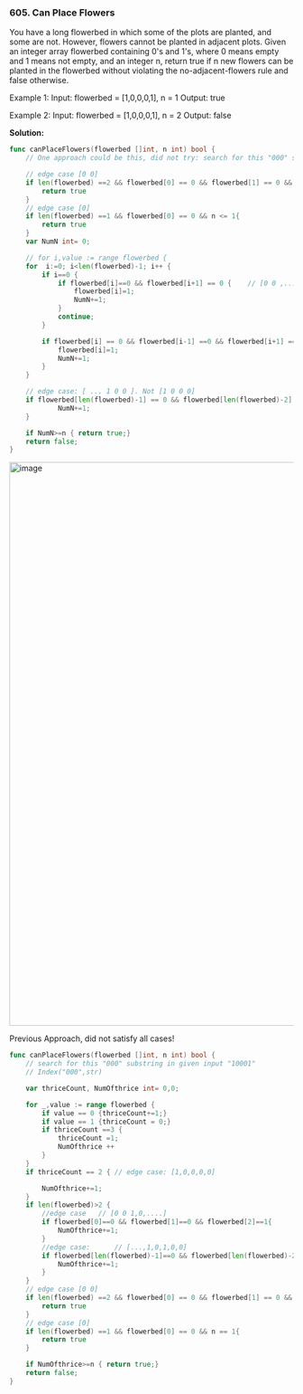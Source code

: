 ### 605. Can Place Flowers

You have a long flowerbed in which some of the plots are planted, and some are not. However, flowers cannot be planted in adjacent plots.
Given an integer array flowerbed containing 0's and 1's, where 0 means empty and 1 means not empty, and an integer n, return true if n new flowers can be planted in the flowerbed without violating the no-adjacent-flowers rule and false otherwise.  

Example 1:
Input: flowerbed = [1,0,0,0,1], n = 1
Output: true  

Example 2:
Input: flowerbed = [1,0,0,0,1], n = 2
Output: false


**Solution:**
```go
func canPlaceFlowers(flowerbed []int, n int) bool {
    // One approach could be this, did not try: search for this "000" substring in given input "10001"    // Index("000",str)

    // edge case [0 0]
    if len(flowerbed) ==2 && flowerbed[0] == 0 && flowerbed[1] == 0 && n <= 1{
        return true
    }
    // edge case [0]
    if len(flowerbed) ==1 && flowerbed[0] == 0 && n <= 1{
        return true
    }
    var NumN int= 0;

    // for i,value := range flowerbed {
    for  i:=0; i<len(flowerbed)-1; i++ {
        if i==0 {
            if flowerbed[i]==0 && flowerbed[i+1] == 0 {    // [0 0 ,.....]
                flowerbed[i]=1; 
                NumN+=1;
            } 
            continue; 
        } 

        if flowerbed[i] == 0 && flowerbed[i-1] ==0 && flowerbed[i+1] ==0 {   // [... 0 0 0 ... ]
            flowerbed[i]=1;
            NumN+=1;
        }
    }

    // edge case: [ ... 1 0 0 ]. Not [1 0 0 0]
    if flowerbed[len(flowerbed)-1] == 0 && flowerbed[len(flowerbed)-2] ==0 && flowerbed[len(flowerbed)-3] ==1 {
            NumN+=1;
    }

    if NumN>=n { return true;}
    return false;
}
```
<img width="1888" height="997" alt="image" src="https://github.com/user-attachments/assets/261f1f2a-f833-4038-a22c-145c4b39fe02" />  

Previous Approach, did not satisfy all cases!  
```go
func canPlaceFlowers(flowerbed []int, n int) bool {
    // search for this "000" substring in given input "10001"
    // Index("000",str)

    var thriceCount, NumOfthrice int= 0,0;

    for _,value := range flowerbed {
        if value == 0 {thriceCount+=1;}
        if value == 1 {thriceCount = 0;}
        if thriceCount ==3 {
            thriceCount =1;
            NumOfthrice ++
        }
    }
    if thriceCount == 2 { // edge case: [1,0,0,0,0]

        NumOfthrice+=1;
    }
    if len(flowerbed)>2 {
        //edge case   // [0 0 1,0,....] 
        if flowerbed[0]==0 && flowerbed[1]==0 && flowerbed[2]==1{ 
            NumOfthrice+=1;
        }
        //edge case:      // [...,1,0,1,0,0]
        if flowerbed[len(flowerbed)-1]==0 && flowerbed[len(flowerbed)-2]==0 && flowerbed[len(flowerbed)-3]==1 { 
            NumOfthrice+=1;
        }
    }
    // edge case [0 0]
    if len(flowerbed) ==2 && flowerbed[0] == 0 && flowerbed[1] == 0 && n == 1{
        return true
    }
    // edge case [0]
    if len(flowerbed) ==1 && flowerbed[0] == 0 && n == 1{
        return true
    }

    if NumOfthrice>=n { return true;}
    return false;
}
```

